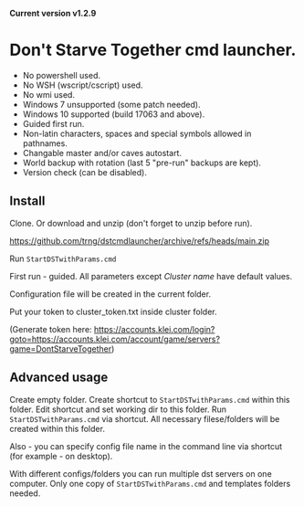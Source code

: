 **Current version v1.2.9**

# Don't Starve Together cmd launcher.

* No powershell used.
* No WSH (wscript/cscript) used.
* No wmi used.
* Windows 7 unsupported (some patch needed).
* Windows 10 supported (build 17063 and above).
* Guided first run.
* Non-latin characters, spaces and special symbols allowed in pathnames.
* Changable master and/or caves autostart.
* World backup with rotation (last 5 "pre-run" backups are kept).
* Version check (can be disabled).

## Install
Clone. Or download and unzip (don't forget to unzip before run).

https://github.com/trng/dstcmdlauncher/archive/refs/heads/main.zip

Run `StartDSTwithParams.cmd`

First run - guided. All parameters except *Cluster name* have default values.

Configuration file will be created in the current folder.

Put your token to cluster_token.txt inside cluster folder.

(Generate token here: https://accounts.klei.com/login?goto=https://accounts.klei.com/account/game/servers?game=DontStarveTogether)



## Advanced usage
Create empty folder. Create shortcut to `StartDSTwithParams.cmd` within this folder. Edit shortcut and set working dir to this folder. Run `StartDSTwithParams.cmd` via shortcut. All necessary filese/folders will be created within this folder.

Also - you can specify config file name in the command line via shortcut (for example - on desktop).

With different configs/folders you can run multiple dst servers on one computer. Only one copy of `StartDSTwithParams.cmd` and templates folders needed.
